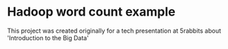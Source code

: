 # Hadoop word count example

This project was created originally for a tech presentation at 5rabbits about 'Introduction to the Big Data'
